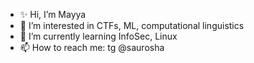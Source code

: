 - ✨ Hi, I’m Mayya
- 👀 I’m interested in CTFs, ML, computational linguistics
- 🌱 I’m currently learning InfoSec, Linux
- 📫 How to reach me: tg @saurosha

<!---
sauroshan/sauroshan is a ✨ special ✨ repository because its `README.md` (this file) appears on your GitHub profile.
You can click the Preview link to take a look at your changes.
--->
